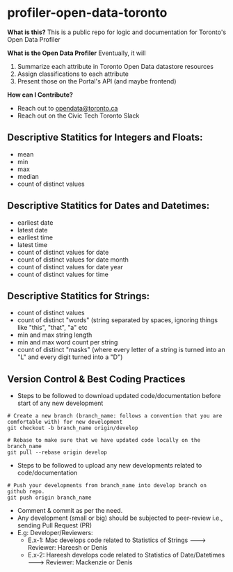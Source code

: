 # profiler-open-data-toronto
**What is this?**
This is a public repo for logic and documentation for Toronto's Open Data Profiler

**What is the Open Data Profiler**
Eventually, it will
1. Summarize each attribute in Toronto Open Data datastore resources
2. Assign classifications to each attribute
3. Present those on the Portal's API (and maybe frontend)

**How can I Contribute?**
- Reach out to opendata@toronto.ca
- Reach out on the Civic Tech Toronto Slack

## Descriptive Statitics for Integers and Floats:
- mean
- min
- max
- median
- count of distinct values

## Descriptive Statitics for Dates and Datetimes:
- earliest date
- latest date
- earliest time
- latest time
- count of distinct values for date
- count of distinct values for date month
- count of distinct values for date year
- count of distinct values for time

## Descriptive Statitics for Strings:
- count of distinct values
- count of distinct "words" (string separated by spaces, ignoring things like "this", "that", "a" etc
- min and max string length
- min and max word count per string
- count of distinct "masks" (where every letter of a string is turned into an "L" and every digit turned into a "D")


## Version Control & Best Coding Practices
- Steps to be followed to download updated code/documentation before start of any new development
```
# Create a new branch (branch_name: follows a convention that you are comfortable with) for new development 
git checkout -b branch_name origin/develop

# Rebase to make sure that we have updated code locally on the branch_name 
git pull --rebase origin develop
```

- Steps to be followed to upload any new developments related to code/documentation
```
# Push your developments from branch_name into develop branch on github repo.
git push origin branch_name
```

- Comment & commit as per the need.  
- Any development (small or big) should be subjected to peer-review i.e., sending Pull Request (PR) 
- E.g: Developer/Reviewers:
  - E.x-1: Mac develops code related to Statistics of Strings ---> Reviewer: Hareesh or Denis
  - E.x-2: Hareesh develops code related to Statistics of Date/Datetimes ---> Reviewer: Mackenzie or Denis

